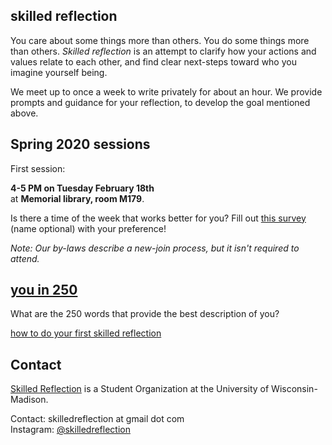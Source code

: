 ## skilled reflection 
You care about some things more than others. You do some things more than others. 
_Skilled reflection_ is an attempt to clarify how your actions and values relate to each other, and find clear next-steps toward who you imagine yourself being.

We meet up to once a week to write privately for about an hour. We provide prompts and guidance for your reflection, to develop the goal mentioned above.

## Spring 2020 sessions

First session:

**4-5 PM on Tuesday February 18th**   
at **Memorial library, room M179**.


Is there a time of the week that works better for you? Fill out [this survey](https://www.when2meet.com/?8746417-KjJ6N) (name optional) with your preference! 

*Note: Our by-laws describe a new-join process, but it isn't required to attend.*

## [you in 250](self250.md)
What are the 250 words that provide the best description of you? 

[how to do your first skilled reflection](self250.md)


## Contact 

[Skilled Reflection](https://win.wisc.edu/organization/skilledreflection) is a Student Organization at the University of Wisconsin-Madison.

Contact: 
skilledreflection at gmail dot com  
Instagram: [@skilledreflection](https://www.instagram.com/skilledreflection/)

